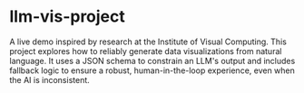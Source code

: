 # llm-vis-project
A live demo inspired by research at the Institute of Visual Computing. This project explores how to reliably generate data visualizations from natural language. It uses a JSON schema to constrain an LLM's output and includes fallback logic to ensure a robust, human-in-the-loop experience, even when the AI is inconsistent.
